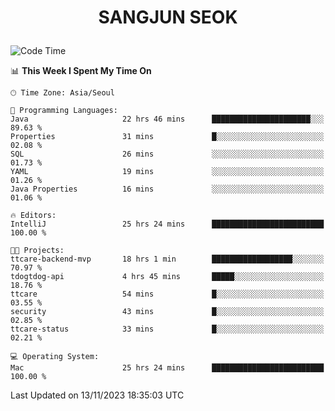 <h1>
 <p align="center">
   SANGJUN SEOK
 </p>
</h1>

<!--START_SECTION:waka-->
![Code Time](http://img.shields.io/badge/Code%20Time-3%2C001%20hrs%202%20mins-blue)

📊 **This Week I Spent My Time On** 

```text
🕑︎ Time Zone: Asia/Seoul

💬 Programming Languages: 
Java                     22 hrs 46 mins      ██████████████████████░░░   89.63 % 
Properties               31 mins             █░░░░░░░░░░░░░░░░░░░░░░░░   02.08 % 
SQL                      26 mins             ░░░░░░░░░░░░░░░░░░░░░░░░░   01.73 % 
YAML                     19 mins             ░░░░░░░░░░░░░░░░░░░░░░░░░   01.26 % 
Java Properties          16 mins             ░░░░░░░░░░░░░░░░░░░░░░░░░   01.06 % 

🔥 Editors: 
IntelliJ                 25 hrs 24 mins      █████████████████████████   100.00 % 

🐱‍💻 Projects: 
ttcare-backend-mvp       18 hrs 1 min        ██████████████████░░░░░░░   70.97 % 
tdogtdog-api             4 hrs 45 mins       █████░░░░░░░░░░░░░░░░░░░░   18.76 % 
ttcare                   54 mins             █░░░░░░░░░░░░░░░░░░░░░░░░   03.55 % 
security                 43 mins             █░░░░░░░░░░░░░░░░░░░░░░░░   02.85 % 
ttcare-status            33 mins             █░░░░░░░░░░░░░░░░░░░░░░░░   02.21 % 

💻 Operating System: 
Mac                      25 hrs 24 mins      █████████████████████████   100.00 % 
```


 Last Updated on 13/11/2023 18:35:03 UTC
<!--END_SECTION:waka-->
